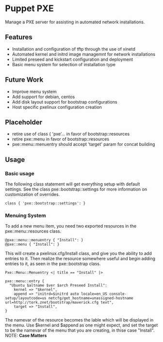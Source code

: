 Puppet PXE
==========
Manage a PXE server for assisting in automated network installations.

Features
--------
  * Installation and configuration of tftp through the use of xinetd
  * Automated kernel and initrd image managemnt for network installations
  * Limited preseed and kickstart configuration and deployment
  * Basic menu system for selection of installation type

Future Work
-----------
  * Improve menu system
  * Add support for debian, centos
  * Add disk layout support for bootstrap configurations
  * Host specific pxelinux configuration creation

Placeholder
-----------
  * retire use of class { 'pxe'... in favor of bootstrap::resources
  * retire pxe::menu in favor of bootstrap::resources
  * pxe::menu::menuentry should accept 'target' param for concat building

Usage
-----
### Basic usage
The following class statement will get everything setup with default settings.  See the class pxe::bootstrap::settings for more information on customization of overrides.

    class { 'pxe::bootstrap::settings': }


### Menuing System

To add a new menu item, you need two exported resources in the pxe::menu::resources class.

    @pxe::menu::menuentry { "Install": }
    @pxe::menu { "Install": }

This will create a pxelinux.cfg/Install class, and give you the ability to add entries to it.  Then realize the resource somewhere useful and begin adding entries to it, as seen in the pxe::bootstrap class.

    Pxe::Menu::Menuentry <| title == "Install" |>

    pxe::menu::entry { 
      "Ubuntu $altname $ver $arch Preseed Install":
        kernel => "$kernel",
        append => "initrd=$initrd auto locale=en_US console-setup/layoutcode=us netcfg/get_hostname=unassigned-hostname url=http://tork.znet/bootstrap/maverick.cfg text",
        target => "Install",
    }

The namevar of the resource becomes the lable which will be displayed in the menu.  Use $kernel and $append as one might expect, and set the target to be the namevar of the menu that you are creating, in thise case "Install".  NOTE: **Case Matters**

